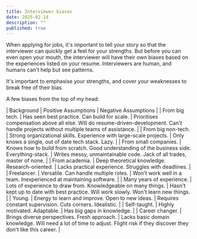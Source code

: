 ```yaml
---
title: Interviewer biases
date: 2025-02-14
description: ""
published: true
---
```


When applying for jobs, it's important to tell your story so that the interviewer can quickly get a feel for your strengths. 
But before you can even open your mouth, the interviewer will have their own biases based on the experiences listed on your resume.
Interviewers are human, and humans can't help but see patterns.

It's important to emphasise your strengths, and cover your weaknesses to break free of their bias.

A few biases from the top of my head:

| Background | Positive Assumptions | Negative Assumptions |
| From big tech. | Has seen best practice. Can build for scale. | Prioritises compensation above all else. Will do resume-driven-development. Can't handle projects without multiple teams of assistance. |
| From big non-tech. | Strong organizational skills. Experience with large-scale projects. | Only knows a single, out of date tech stack. Lazy. |
| From small companies. | Knows how to build from scratch. Good understanding of the business side. Everything-stack. | Writes messy, unmaintainable code. Jack of all trades, master of none. |
| From academia. | Deep theoretical knowledge. Research-oriented. | Lacks practical experience. Struggles with deadlines. |
| Freelancer. | Versatile. Can handle multiple roles. | Won't work well in a team. Inexperienced at maintaining software. |
| Many years of experience. | Lots of experience to draw from. Knowledgeable on many things. | Hasn't kept up to date with best practice. Will work slowly. Won't learn new things. |
| Young. | Energy to learn and improve. Open to new ideas. | Requires constant supervision. Cuts corners. Idealistic. |
| Self-taught. | Highly motivated. Adaptable. | Has big gaps in knowledge. |
| Career changer. | Brings diverse perspectives. Fresh approach. | Lacks basic domain knowledge. Will need a lot of time to adjust. Flight risk if they discover they don't like this career. |

